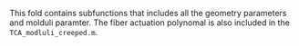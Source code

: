 This fold contains subfunctions that includes all the geometry parameters and molduli paramter.
The fiber actuation polynomal is also included in the `TCA_modluli_creeped.m`. 